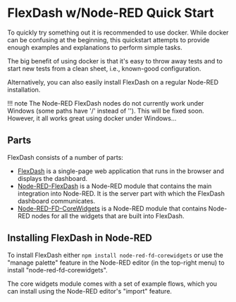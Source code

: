 # FlexDash w/Node-RED Quick Start

To quickly try something out it is recommended to use docker.
While docker can be confusing at the beginning, this quickstart attempts to provide enough
examples and explanations to perform simple tasks.

The big benefit of using docker is that it's easy to throw away tests and to start new tests
from a clean sheet, i.e., known-good configuration.



Alternatively, you can also easily install FlexDash on a regular Node-RED installation.

!!! note
    The Node-RED FlexDash nodes do not currently work under Windows (some paths
    have '/' instead of '\'). This will be fixed soon. However, it all works great
    using docker under Windows...

## Parts

FlexDash consists of a number of parts:

- [FlexDash](https://github.com/tve/flexdash) is a single-page web application that runs
  in the browser and displays the dashboard.
- [Node-RED-FlexDash](https://github.com/flexdash/node-red-flexdash) is a Node-RED
  module that contains the main integration into Node-RED. It is the server part with
  which the FlexDash dashboard communicates.
- [Node-RED-FD-CoreWidgets](https://github.com/flexdash/node-red-fd-corewidgets) is a
  Node-RED module that contains Node-RED nodes for all the widgets that are built into
  FlexDash.

## Installing FlexDash in Node-RED

To install FlexDash either `npm install node-red-fd-corewidgets` or use the "manage palette"
feature in the Node-RED editor (in the top-right menu) to install "node-red-fd-corewidgets".

The core widgets module comes with a set of example flows, which you can install using the
Node-RED editor's "import" feature.
